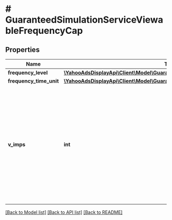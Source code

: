 # # GuaranteedSimulationServiceViewableFrequencyCap

## Properties

Name | Type | Description | Notes
------------ | ------------- | ------------- | -------------
**frequency_level** | [**\YahooAdsDisplayApi\Client\Model\GuaranteedSimulationServiceFrequencyLevel**](GuaranteedSimulationServiceFrequencyLevel.md) |  | [optional]
**frequency_time_unit** | [**\YahooAdsDisplayApi\Client\Model\GuaranteedSimulationServiceFrequencyTimeUnit**](GuaranteedSimulationServiceFrequencyTimeUnit.md) |  | [optional]
**v_imps** | **int** | &lt;div lang&#x3D;\&quot;ja\&quot;&gt; 同一ユーザに対する広告の最大ビューアブルインプレッション数です。&lt;br&gt; ADD時、このフィールドは必須となります。 &lt;/div&gt; &lt;div lang&#x3D;\&quot;en\&quot;&gt; Maximum number of ad viewable impressions to same user.&lt;br&gt; In ADD operation, this field will be required. &lt;/div&gt; | [optional]

[[Back to Model list]](../../README.md#models) [[Back to API list]](../../README.md#endpoints) [[Back to README]](../../README.md)
